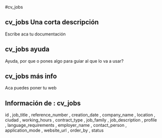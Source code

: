 #cv_jobs
## cv_jobs Una corta descripción
Escribe aca tu documentación

## cv_jobs ayuda
Ayuda, por que o pones algo para guiar al que lo va a usar?

## cv_jobs más info
Aca puedes poner tu web

## Información de : cv_jobs 
id , 
  job_title , 
  reference_number , 
  creation_date , 
  company_name , 
  location , 
  ciudad , 
  working_hours , 
  contract_type , 
  job_family , 
  job_description , 
  profile , 
  language_requirements , 
  employer_name , 
  contact_person , 
  application_mode , 
  website_url , 
  order_by , 
  status 
  
